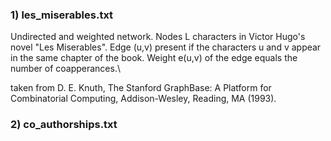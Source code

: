 ### 1) les_miserables.txt
Undirected and weighted network.
Nodes L characters in Victor Hugo's novel "Les Miserables".
Edge (u,v) present if the characters u and v appear in the same chapter of the book.
Weight e(u,v) of the edge equals the number of coapperances.\\

taken from D. E. Knuth, The Stanford GraphBase: A Platform for
Combinatorial Computing, Addison-Wesley, Reading, MA (1993).

### 2) co_authorships.txt